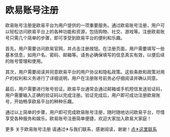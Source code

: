 # 欧易账号注册

欧易账号注册是欧易平台为用户提供的一项重要服务。通过欧易账号注册，用户可以轻松访问欧易平台上的各种功能和资源，包括购物、社交、游戏等。注册欧易账号只需几个简单的步骤，即可享受到欧易平台的便利和乐趣。

首先，用户需要访问欧易官网，并点击注册按钮。在注册页面，用户需要填写一些基本信息，如用户名、密码、邮箱等。请务必确保填写的信息真实有效，以便后续的账号管理和使用。

其次，用户需要阅读并同意欧易平台的用户协议和隐私政策。这些条款和政策对用户的权利和义务进行了详细说明，用户在注册账号前务必仔细阅读并确认同意。

最后，用户需要进行账号验证。欧易平台通常会通过邮箱或手机短信发送验证码，用户需要输入正确的验证码以完成注册。验证完成后，用户即可成功注册欧易账号，开始畅享欧易平台的种种乐趣。

通过以上简单的步骤，用户即可完成欧易账号注册，随时随地访问欧易平台，尽情享受各种服务和娱乐。欧易账号注册简单便捷，欢迎大家加入欧易大家庭！

更多 关于欧易账号注册 请通过✈与我们联系，感谢阅读，谢谢！[点✈这里联系](https://ww.k02.cc)